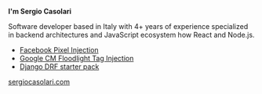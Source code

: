 **I'm Sergio Casolari** 

Software developer based in Italy with 4+ years of experience specialized in backend architectures and JavaScript ecosystem how React and Node.js.

- [Facebook Pixel Injection](https://www.npmjs.com/package/facebook-pixel-event-injection)
- [Google CM Floodlight Tag Injection](https://www.npmjs.com/package/google-fls)
- [Django DRF starter pack](https://github.com/scasolari/Django-DRF-starter-pack)

[sergiocasolari.com](https://sergiocasolari.com)
